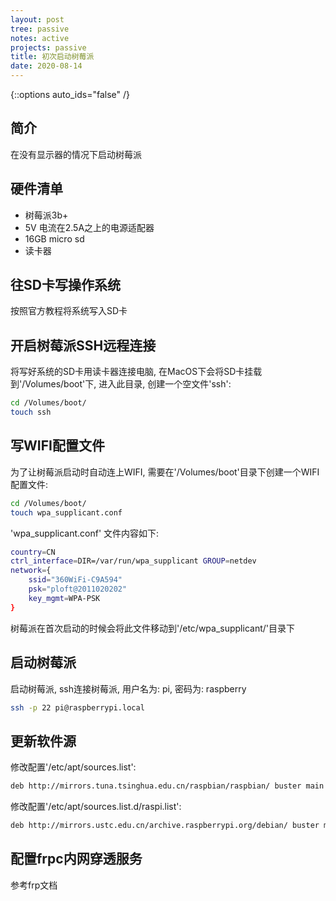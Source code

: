 ```yaml
---
layout: post
tree: passive
notes: active
projects: passive
title: 初次启动树莓派
date: 2020-08-14
---
```



{::options auto_ids="false" /}


## 简介 ##

在没有显示器的情况下启动树莓派


## 硬件清单 ##

* 树莓派3b+
* 5V 电流在2.5A之上的电源适配器
* 16GB micro sd
* 读卡器

## 往SD卡写操作系统 ##

按照官方教程将系统写入SD卡

## 开启树莓派SSH远程连接 ##

将写好系统的SD卡用读卡器连接电脑, 在MacOS下会将SD卡挂载到'/Volumes/boot'下, 进入此目录, 创建一个空文件'ssh':

~~~sh
cd /Volumes/boot/
touch ssh
~~~

## 写WIFI配置文件 ##

为了让树莓派启动时自动连上WIFI, 需要在'/Volumes/boot'目录下创建一个WIFI配置文件:

~~~sh
cd /Volumes/boot/
touch wpa_supplicant.conf
~~~


'wpa_supplicant.conf' 文件内容如下:

~~~sh
country=CN
ctrl_interface=DIR=/var/run/wpa_supplicant GROUP=netdev
network={
    ssid="360WiFi-C9A594"
    psk="ploft@2011020202"
    key_mgmt=WPA-PSK
}
~~~

树莓派在首次启动的时候会将此文件移动到'/etc/wpa_supplicant/'目录下

## 启动树莓派 ##

启动树莓派, ssh连接树莓派, 用户名为: pi, 密码为: raspberry

~~~sh
ssh -p 22 pi@raspberrypi.local
~~~

## 更新软件源 ##

修改配置'/etc/apt/sources.list':

~~~sh
deb http://mirrors.tuna.tsinghua.edu.cn/raspbian/raspbian/ buster main contrib non-free rpi
~~~

修改配置'/etc/apt/sources.list.d/raspi.list':

~~~sh
deb http://mirrors.ustc.edu.cn/archive.raspberrypi.org/debian/ buster main ui
~~~

## 配置frpc内网穿透服务 ##

参考frp文档


